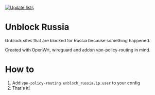 [![Update lists](https://github.com/MrYadro/unblock-russia/actions/workflows/go.yml/badge.svg)](https://github.com/MrYadro/unblock-russia/actions/workflows/go.yml)
# Unblock Russia

Unblock sites that are blocked for Russia because something happened.

Created with OpenWrt, wireguard and addon vpn-policy-routing in mind.

# How to

1. Add `vpn-policy-routing.unblock_russia.ip.user` to your config
1. That's it!
